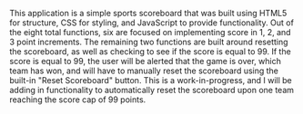 This application is a simple sports scoreboard that was built using HTML5 for structure, CSS for styling, and JavaScript to provide functionality. 
Out of the eight total functions, six are focused on implementing score in 1, 2, and 3 point increments. The remaining two functions are built around resetting the scoreboard, as well as checking to see if the score is equal to 99. 
If the score is equal to 99, the user will be alerted that the game is over, which team has won, and will have to manually reset the scoreboard using the built-in "Reset Scoreboard" button. 
This is a work-in-progress, and I will be adding in functionality to automatically reset the scoreboard upon one team reaching the score cap of 99 points. 
